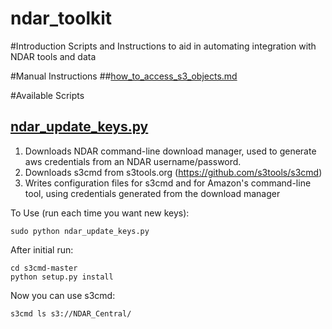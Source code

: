 ndar_toolkit
============

#Introduction
Scripts and Instructions to aid in automating integration with NDAR tools and data

#Manual Instructions
##[how_to_access_s3_objects.md](https://github.com/NDAR/ndar_toolkit/blob/master/how_to_access_s3_objets.md)

#Available Scripts
## [ndar_update_keys.py](https://github.com/NDAR/ndar_toolkit/blob/master/ndar_update_keys.py)
1. Downloads NDAR command-line download manager, used to generate aws credentials from an NDAR username/password.
2. Downloads s3cmd from s3tools.org (https://github.com/s3tools/s3cmd)
3. Writes configuration files for s3cmd and for Amazon's command-line tool, using credentials generated from the download manager

To Use (run each time you want new keys):
```shell
sudo python ndar_update_keys.py
```

After initial run:
```shell
cd s3cmd-master
python setup.py install
```

Now you can use s3cmd:
```shell
s3cmd ls s3://NDAR_Central/
```


